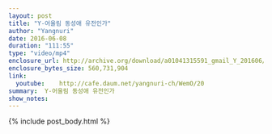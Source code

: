 ```yaml
---
layout: post
title: "Y-어울림 동성애 유전인가"
author: "Yangnuri"
date: 2016-06-08
duration: "111:55"
type: "video/mp4"
enclosure_url: http://archive.org/download/a01041315591_gmail_Y_201606/Y-%EC%96%B4%EC%9A%B8%EB%A6%BC%20%EB%8F%99%EC%84%B1%EC%95%A0%20%EC%9C%A0%EC%A0%84%EC%9D%B8%EA%B0%80.mp4
enclosure_bytes_size: 560,731,904       
link:
  youtube:    http://cafe.daum.net/yangnuri-ch/WemO/20
summary:  Y-어울림 동성애 유전인가
show_notes:
---
```

{% include post_body.html %}
